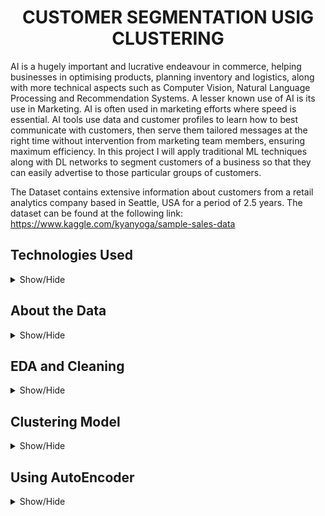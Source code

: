  <h1 align='center'>CUSTOMER SEGMENTATION USIG CLUSTERING</h1> 

AI is a hugely important and lucrative endeavour in commerce, helping businesses in optimising products, planning inventory and logistics, along with more technical aspects such as Computer Vision, Natural Language Processing and Recommendation Systems. A lesser known use of AI is its use in Marketing. AI is often used in marketing efforts where speed is essential. AI tools use data and customer profiles to learn how to best communicate with customers, then serve them tailored messages at the right time without intervention from marketing team members, ensuring maximum efficiency. In this project I will apply traditional ML techniques along with DL networks to segment customers of a business so that they can easily advertise to those particular groups of customers. 

The Dataset contains extensive information about customers from a retail analytics company based in Seattle, USA for a period of 2.5 years. The dataset can be found at the following link: https://www.kaggle.com/kyanyoga/sample-sales-data

## Technologies Used

<details>
<a name="Technologies_Used"></a>
<summary>Show/Hide</summary>
<br>
 
 * **Python**
 * **Pandas**
 * **Numpy**
 * **Seaborn**
 * **Matplotlib**
 * **Plotly**
 * **CV2**
 * **Tensorflow 2.0**
 * **Keras**
 * **Sci-kit Learn**
 * **Google Collab**
 </details>
 
 ## About the Data
 
 <details>
<a name="Technologies_Used"></a>
<summary>Show/Hide</summary>
<br>
 
The dataset contains 2,823 rows and 25 columns. The 25 columns contain order information such as order number, price, order date and status of the order etc. It also contains information about the customer such as the address, state, country, phone number etc. Due to such a wide variety of columns the dataset contains many datatypes. I converted the order date from the _object_ datatype to _datetime64_ datatype using a pandas module. One good practice is to actually take a look at the dataset, this is called a sanity check. Below you can see all the datatypes and the total number of null values in each column.
 
 <h5 align="center">Datatypes and Number of Null Values in Dataset</h5>
<p align="center">
  <img src="https://github.com/CSmahesh04/Customer_Segmentation_Cluster/blob/main/Images/Capture.PNG" width=400 height=500>
</p>
 
Since there are more than 50% of the values missing in the columns Addressline2 and State, it is best if we drop these columns. Along with these, columns such as Addressline1, Phone, Contact First Name, Contact last Name, Customer Name, Postal Code and Order Number are not useful in segmenting customers based on their features. So we drop these columns as well. Now we have a clean dataset which contains useful features for finding a pattern among customers.
</details>

 ## EDA and Cleaning
 
 <details>
<a name="Technologies_Used"></a>
<summary>Show/Hide</summary>
<br>
 
 The territory column interested me. The unique values of that column are EMEA, Japan and APAC, along with null values. Upon further inspection I found out that all null value rows in column Territory are orders from countries USA or Canada. So I replaced the null values with CUSA, the Canada-US trade region. With this there are no null values in our dataset. I then use the **Plotly** library to make interactive bar graphs for a few columns to see the distribution among them. We can see that the **Status** column is heavily disproportionate with the 'Shipped" status having 20X more entries than all the rest combined. Such imbalanced features can ruin the performance of a model, so the **Status** column is dropped. Below are the bar graphs:
 
 <h5 align="center">Categorical Features</h5>
<p align="center">
  <img src="https://github.com/CSmahesh04/Customer_Segmentation_Cluster/blob/main/Images/bar1.png" width=900 height=550>
</p>

<p align="center">
  <img src="https://github.com/CSmahesh04/Customer_Segmentation_Cluster/blob/main/Images/bar2.png" width=900 height=550>
</p>

<p align="center">
  <img src="https://github.com/CSmahesh04/Customer_Segmentation_Cluster/blob/main/Images/bar3.png" width=900 height=550>
</p>

<p align="center">
  <img src="https://github.com/CSmahesh04/Customer_Segmentation_Cluster/blob/main/Images/bar4.png" width=900 height=550>
</p>

 All the above columns are categorical variables. We need to replace the string values with one hot encoded values. Do achieve this I utilized the _get_dummies_ module in **Pandas**. This increased the total number of columns from 9 to 39. The **PRODUCTCODE** column has 109 unique values, so using the same method will give an additional 108 columns which is bad, we need to avoid the curse of dimensionality. Below is the dataset after converting columns into dummies:
 
 <h5 align="center">Dataset with Dummified Features</h5>
<p align="center">
  <img src="https://github.com/CSmahesh04/Customer_Segmentation_Cluster/blob/main/Images/dataset_dummy.PNG" width=900, height=500>
</p>
 
 Next I wanted to check how the sales were divided based on the column **ORDERDATE**. From the below line graph it can be seen that most of the sales happen in the months of November and December. This information is more easily available in column **MONTH_ID**. So I will be dropping the **ORDERDATE** column so as to decrease the risk of collinearity. Also the column **QTR_ID** seems to contain redundant information. So it will also be dropped.
 
 <h5 align="center">Line Plot of Sales V Date</h5>
<p align="center">
  <img src="https://github.com/CSmahesh04/Customer_Segmentation_Cluster/blob/main/Images/line.png" width=750 height= 500>
</p>
 
To analyze the frequency distribution of the dataset I plotted the below distplots for the following columns: **QUANTITYORDERED**, **SALES**, **PRICEEACH**, **MONTH_ID**, **MSRP**, **PRODUCTCODE**. 

<h5 align="center">Distplots of Features</h5>
<p align="center">
  <img src="https://github.com/CSmahesh04/Customer_Segmentation_Cluster/blob/main/Images/dist1.png" width=800 height=650>
</p>

<p align="center">
  <img src="https://github.com/CSmahesh04/Customer_Segmentation_Cluster/blob/main/Images/dist2.png" width=800 height=650>
</p>

<p align="center">
  <img src="https://github.com/CSmahesh04/Customer_Segmentation_Cluster/blob/main/Images/dist3.png" width=800 height=650>
</p>

<p align="center">
  <img src="https://github.com/CSmahesh04/Customer_Segmentation_Cluster/blob/main/Images/dist4.png" width=800 height=650>
</p>

<p align="center">
  <img src="https://github.com/CSmahesh04/Customer_Segmentation_Cluster/blob/main/Images/dist5.png" width=800 height=650>
</p>

<p align="center">
  <img src="https://github.com/CSmahesh04/Customer_Segmentation_Cluster/blob/main/Images/dist6.png" width=800 height=650>
</p>

Next I use my favourite function in **Seaborn**, the _pairplot_ function. This plots all the columns against each other and it is easy to see any hidden pattern missed from just looking at heatmaps and correlation tables. From the below table I realized that:

1. There's a trend between **SALES** and **QUANTITYORDERED**
2. There's a trend between **MSRP** ad **PRICEEACH**
3. It seems that there is a growth in sales as years progress, which is a good sign for a company.

<h5 align="center">Pairplot of Features</h5>
<p align="center">
  <img src="https://github.com/CSmahesh04/Customer_Segmentation_Cluster/blob/main/Images/pairplot.PNG" width=800 height=700>
</p>
</details>

## Clustering Model

<details>
<a name="Technologies_Used"></a>
<summary>Show/Hide</summary>
<br>
 
K-Means Clustering is one of the best clustering algorithms around. It uses the euclidean distances between the data points among the feature space to cluster data points accordingly. The only hyperparameter to set is the number of cluster parameters. This can be found by running a for loop to get the score of each cluster group and using the elbow method to determine the optimal number clusters. Below we can see that the elbow isn't very clear, but around cluster 5 seems to be where it is.

<h5 align="center">Elbow Plot of K Means</h5>
<p align="center">
  <img src="https://github.com/CSmahesh04/Customer_Segmentation_Cluster/blob/main/Images/elbow1.PNG" width=600>
</p>

So we run the KMeans algorithm again to segment the full dataset into 5 clusters. Using the scaler inverse function on the cluster centres, gives us the values on how the clusters were formed. From the pic below we can say that each cluster has at least one defining trait seen by the scaler inverse table. These are:

1. **Cluster 0**: These customers buy items in high quantity at around 47 and they buy items in all price ranges but lean more towards the higher end. This group gives the highest total of all groups.
2. **Cluster 1**: This group represents customers who buy items in varying quantities around 35, they tend to buy high price items around 96. Their sales is bit better average ~4435, they buy products with second highest MSRP of around 133.
3. **Cluster 2**: This group represents customers who buy items in low quantity around 30. They tend to buy low price items around 68. Their sales around 2044, is lower than other clusters and they are extremely active around the holiday season. They buy products with low MSRP of around 75. 
4. **Cluster 3**: This group represents customers who are only active during the holidays. They buy in lower quantities around 35, but they tend to buy average price items around 86. They also correspond to lower total sales around 3673, they tend to buy items with MSRP around 102. 
5. **Cluster 4**:  This group represents customers who buy items in varying quantities around 39, they tend to buy average price items around 94. Their sales were around 4280. 

<h5 align="center">Table of Scaler Inverse Cluster Centres</h5>
<p align="center">
  <img src="https://github.com/CSmahesh04/Customer_Segmentation_Cluster/blob/main/Images/centres1.PNG" width=930 height=400>
</p>

The above inferences can be made from the table above. The graphs below show the different columns in the dataset with respect to the cluster they are in. They match up with the inferences up above.

<h5 align="center">Features According to Clusters</h5>
<p align="center">
  <img src="https://github.com/CSmahesh04/Customer_Segmentation_Cluster/blob/main/Images/col1.PNG" width=950>
</p>

<p align="center">
  <img src="https://github.com/CSmahesh04/Customer_Segmentation_Cluster/blob/main/Images/col2.PNG" width=950>
</p>

<p align="center">
  <img src="https://github.com/CSmahesh04/Customer_Segmentation_Cluster/blob/main/Images/col3.PNG" width=950>
</p>

To better understand how the clusters are formed, I will the 5 clusters in a 3-D space using **Plotly**. But since there are 39 feature columns in our dataset, it is not possible to visualize them in just a 3-D space without dimensionality reduction. So, I utilized the Principal Component Analysis (PCA) to reduce the dimensions from the original 39 to just 3. PCA is an unsupervised machine learning algorithm which reduces the dimensions of the data given but tries to keep the information unchanged. It does this by finding a new set of features called components which contain most of the information in the big feature space. The graph below is actually interactive thanks to **Plotly**, but README.md only allows static images.

<h5 align="center">3D Plot of Clusters</h5>
<p align="center">
  <img src="https://github.com/CSmahesh04/Customer_Segmentation_Cluster/blob/main/Images/kmeans.png" width=1200 height=400>
</p>
</details>

## Using AutoEncoder
<details>
<a name="Technologies_Used"></a>
<summary>Show/Hide</summary>
<br>
 
I utilized Autoencoders to reduce the total number of features, while retaining the information, before applying a clustering algorithm. This led to a better performance by both K-Means and BIRCH clustering algorithms. Autoencoders do this by adding a bottleneck in the network, so this forces the network to compress whatever the input is given to it. This led to a simpler elbow method where the optimal number of clusters seem to be 3 not 5. This can be seen below:

<h5 align="center">Elbow Plot of K Means after Encoding</h5>
<p align="center">
  <img src="https://github.com/CSmahesh04/Customer_Segmentation_Cluster/blob/main/Images/elbow2.PNG" width=600>
</p>

Applying the KMeans algorithm again on the reduced dataset we can see that the model performed much better. By performing the inverse transform on cluster centres, we can see that each cluster has a few defining traits. These traits can also be seen in the graphs below where all columns have been plotted with respect to the clusters.

1. **Cluster 0**: This group represents customers who buy items in high quantity(47), they usually buy items with high prices(99). They bring-in more sales than other clusters. They are mostly active through out the year. They usually buy products corresponding to product code 10-90. They buy products with high mrsp(158).
2. **Cluster 1**: This group represents customers who buy items in average quantity(37) and they buy tend to buy high price items(95). They bring-in average sales(4398) and they are active all around the year.They are the highest buyers of products corresponding to product code 0-10 and 90-100.Also they prefer to buy products with high MSRP(115).
3. **Cluster 2**: This group represents customers who buy items in small quantity(30), they tend to buy low price items(69). They correspond to the lowest total sale(2061) and they are active all around the year.They are the highest buyers of products corresponding to product code 0-20 and 100-110  they then to buy products with low MSRP(77).

<h5 align="center">Features According to Clusters</h5>
<p align="center">
  <img src="https://github.com/CSmahesh04/Customer_Segmentation_Cluster/blob/main/Images/2col1.PNG" width=950>
</p>

<p align="center">
  <img src="https://github.com/CSmahesh04/Customer_Segmentation_Cluster/blob/main/Images/2col2.PNG" width=950>
</p>

<p align="center">
  <img src="https://github.com/CSmahesh04/Customer_Segmentation_Cluster/blob/main/Images/2col3.PNG" width=950>
</p>

I used PCA to again decrease the total dimensions of the data so it is easier to visualize. Below is the image of clusters by Kmeans:

<h5 align="center">3D Plot of Clusters</h5>
<p align="center">
  <img src="https://github.com/CSmahesh04/Customer_Segmentation_Cluster/blob/main/Images/kmeans_auto.png" width=1200 height=450>
</p>

Below is the picture of clusters by BIRCH:

<h5 align="center">3D Plot of Clusters: BIRCH</h5>
<p align="center">
  <img src="https://github.com/CSmahesh04/Customer_Segmentation_Cluster/blob/main/Images/BIRCH.png" width=1400 height=350>
</p>
 </details>
